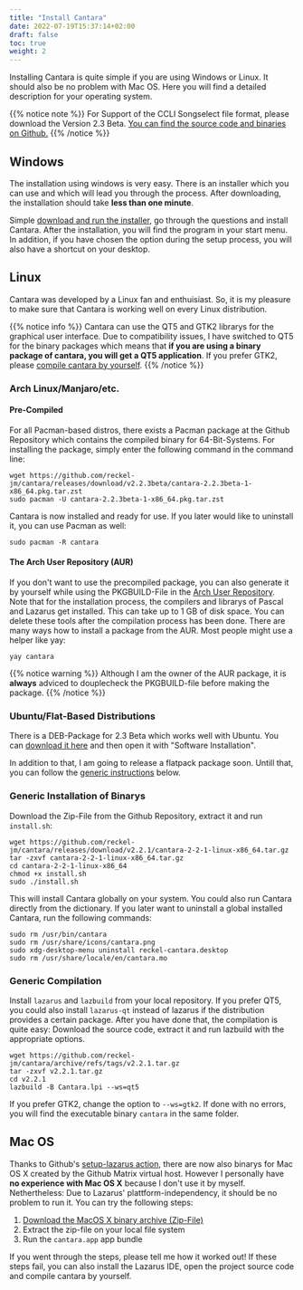 ```yaml
---
title: "Install Cantara"
date: 2022-07-19T15:37:14+02:00
draft: false
toc: true
weight: 2
---
```


Installing Cantara is quite simple if you are using Windows or Linux. It should also be no problem with Mac OS. Here you will find a detailed description for your operating system.

{{% notice note %}}
For Support of the CCLI Songselect file format, please download the Version 2.3 Beta. [You can find the source code and binaries on Github.](https://github.com/reckel-jm/cantara/releases/tag/v2.2.3beta)
{{% /notice %}}

## Windows

The installation using windows is very easy. There is an installer which you can use and which will lead you through the process. After downloading, the installation should take **less than one minute**.

Simple [download and run the installer](https://github.com/reckel-jm/cantara/releases/download/v2.2.1/cantara2.2.1_setup_win64.exe), go through the questions and install Cantara. After the installation, you will find the program in your start menu. In addition, if you have chosen the option during the setup process, you will also have a shortcut on your desktop.

## Linux

Cantara was developed by a Linux fan and enthuisiast. So, it is my pleasure to make sure that Cantara is working well on every Linux distribution.

{{% notice info %}}
Cantara can use the QT5 and GTK2 librarys for the graphical user interface. Due to compatibility issues, I have switched to QT5 for the binary packages which means that **if you are using a binary package of cantara, you will get a QT5 application**. If you prefer GTK2, please [compile cantara by yourself](#generic-compilation).
{{% /notice %}}

### Arch Linux/Manjaro/etc.

#### Pre-Compiled

For all Pacman-based distros, there exists a Pacman package at the Github Repository which contains the compiled binary for 64-Bit-Systems. For installing the package, simply enter the following command in the command line:

    wget https://github.com/reckel-jm/cantara/releases/download/v2.2.3beta/cantara-2.2.3beta-1-x86_64.pkg.tar.zst
    sudo pacman -U cantara-2.2.3beta-1-x86_64.pkg.tar.zst

Cantara is now installed and ready for use. If you later would like to uninstall it, you can use Pacman as well:

    sudo pacman -R cantara

#### The Arch User Repository (AUR)

If you don't want to use the precompiled package, you can also generate it by yourself while using the PKGBUILD-File in the [Arch User Repository](https://aur.archlinux.org/packages/cantara). Note that for the installation process, the compilers and librarys of Pascal and Lazarus get installed. This can take up to 1 GB of disk space. You can delete these tools after the compilation process has been done. There are many ways how to install a package from the AUR. Most people might use a helper like yay:

    yay cantara

{{% notice warning %}}
Although I am the owner of the AUR package, it is **always** adviced to douplecheck the PKGBUILD-file before making the package.
{{% /notice %}}

### Ubuntu/Flat-Based Distributions

There is a DEB-Package for 2.3 Beta which works well with Ubuntu. You can [download it here](https://github.com/reckel-jm/cantara/releases/download/v2.2.3beta/cantara-2.2.3beta.deb) and then open it with "Software Installation".

In addition to that, I am going to release a flatpack package soon. Untill that, you can follow the [generic instructions](#generic-installation-of-binarys) below.

### Generic Installation of Binarys

Download the Zip-File from the Github Repository, extract it and run `install.sh`:

    wget https://github.com/reckel-jm/cantara/releases/download/v2.2.1/cantara-2-2-1-linux-x86_64.tar.gz
    tar -zxvf cantara-2-2-1-linux-x86_64.tar.gz
    cd cantara-2-2-1-linux-x86_64
    chmod +x install.sh
    sudo ./install.sh

This will install Cantara globally on your system. You could also run Cantara directly from the dictionary. If you later want to uninstall a global installed Cantara, run the following commands:

    sudo rm /usr/bin/cantara
    sudo rm /usr/share/icons/cantara.png
    sudo xdg-desktop-menu uninstall reckel-cantara.desktop
    sudo rm /usr/share/locale/en/cantara.mo

### Generic Compilation

Install `lazarus` and `lazbuild` from your local repository. If you prefer QT5, you could also install `lazarus-qt` instead of lazarus if the distribution provides a certain package. After you have done that, the compilation is quite easy: Download the source code, extract it and run lazbuild with the appropriate options.

    wget https://github.com/reckel-jm/cantara/archive/refs/tags/v2.2.1.tar.gz
    tar -zxvf v2.2.1.tar.gz
    cd v2.2.1
    lazbuild -B Cantara.lpi --ws=qt5

If you prefer GTK2, change the option to `--ws=gtk2`. If done with no errors, you will find the executable binary `cantara` in the same folder.

## Mac OS

Thanks to Github's [setup-lazarus action](https://github.com/gcarreno/setup-lazarus), there are now also binarys for Mac OS X created by the Github Matrix virtual host. However I personally have **no experience with Mac OS X** because I don't use it by myself. Nethertheless: Due to Lazarus' plattform-independency, it should be no problem to run it. You can try the following steps:

 1. [Download the MacOS X binary archive (Zip-File)](https://github.com/reckel-jm/cantara/releases/download/v2.2.3beta/cantara-2.2.3beta-macos-app.zip)
 2. Extract the zip-file on your local file system
 3. Run the `cantara.app` app bundle

If you went through the steps, please tell me how it worked out! If these steps fail, you can also install the Lazarus IDE, open the project source code and compile cantara by yourself.